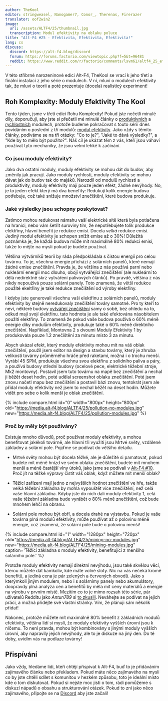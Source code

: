```yaml
---
author: TheKool
editor: stringweasel, Nanogamer7, Conor_, Therenas, Firerazer
translator: oof2win2
image:
  url: /assets/ALTF4/25/thumbnail.jpg
  transcription: Modul efektivity na oblaku poluce
title: "Alt-F4 #25 - Efektivita, Efektivita, Efektivita!"
lang: cs
discuss:
  discord: https://alt-f4.blog/discord
  forum: https://forums.factorio.com/viewtopic.php?f=5&t=96481
  reddit: https://www.reddit.com/r/factorio/comments/lsvm61/altf4_25_efficiency_efficiency_efficiency/
---
```


V této stříbrné narozeninové edici Alt-F4, TheKool se vrací k jeho třetí a finální instalaci z jeho série o modulech. V ní, mluví o modulech efektivity tak, že mluví o teorii a poté prezentuje (docela) realisticý experiment!

## Roh Komplexity: Moduly Efektivity <author>The Kool</author>

Tento týden, jsme v třetí edici Rohu Komplexity! Pokud jste nečetli minulé díly, doporučuji, aby jste si přečetli mé minulé články o [produktivních](https://alt-f4.blog/cs/ALTF4-12/#complexity-corner-productivity-modules-thekool) a [rychlostních](https://alt-f4.blog/cs/ALTF4-16/#complexity-corner-speed-modules-thekool) modulech, protože budeme pokračovat s touto sérií dnes povídáním o poslední z tří modulů: [modul efektivity](https://wiki.factorio.com/Module#Efficiency_module). Jako vždy s těmito články, podíváme se na tři otázky: "Co to je?", "Jaké to dává výsledky?", a "Kde by to mělo být použito?". Náš cíl je ukázat těm z vás, kteří jsou váhaví používat tyto mechaniky, že jsou velmi lehké k začínání.

### Co jsou moduly efektivity?

Jako dva ostatní moduly, moduly efektivity se mohou dát do budov, aby změnily jak pracují. Jako moduly rychlosti, moduly efektivity se mohou dávat jak do budov tak do majáků. Narozdíl od modulů rychlosti a produktivity, moduly efektivity mají pouze jeden efekt, žádné nevýhody. No, je to jeden efekt který má dva benefity: Redukují kolik energie budova potřebuje, což také snižuje množství znečištění, které budova produkuje.

### Jaké výsledky jsou schopny poskytovat?

Zatímco mohou redukovat námahu vaší elektrické sítě která byla potlačena na hranici, nebo vám šetřit suroviny tím, že nepotřebujete tolik produkce elektřiny, hlavní benefit je redukce emisí. Docela *velká* redukce emisí. Jediný modul efektivity je schopen snížit emise až o 30%! Důležitá poznámka je, že každá budova může mít maximálně 80% redukci emisí, takže to mějte na mysli pokud je budete používat.

Většina výtvárníků teorií by ráda předpokládala s čistou energií pro celou továrnu. To je, všechna energie přichází z solárních panelů, které nemají žádné emise znečištění. Pravda je, že většina z nás používá parní nebo nukleární energii moc dlouho, obojí vytvářející znečištění (ale nukleární to dělá nedirektně skrz vytváření palivových článků). Po pravdě, většina z nás nikdy nepoužívá pouze solární panely. Toto znamená, že větší redukce použité ekeltřiny je také redukce znečištění od výroby elektřiny.

I kdyby jste generovali všechnu vaši elektřinu z solárních panelů, moduly efektivity by stejně neredukovaly znečištění továry samotné. Pro ty kteří to neví, některé budovy [vytvářejí znečištění](https://wiki.factorio.com/Pollution#Polluters) samy o sobě, bez ohledu na to, odkud mají svojí elektřinu. tato hodnota je ale také efektována násobitelem použití elektřiny. To znamená že pokud vaše budova používá o 60% méně energie díky modulům efektivity, produkuje také o 60% méně direktního znečištění. Například, Montovna 2 s dvoumi Moduly Efektivity 1 by produkovala pouze 1.2 znečištění za minutu místo 3 za minutu.

Abych ukázal efekt, který moduly efektivity mohou mít na váš oblak znečištění, použil jsem editor na design a stavbu továrny, který je zhruba velikostí továrny průměrného hráče před raketami, možná i o trochu menší. Vyrábí 45 SPM, produkuje všechnu svou elektřinu z solidního paliva a páry, a používá budovy střední budovy (ocelové pece, elektrické těžební stroje, Mk2 montovny). Postavil jsem tuto továrnu na mapě bez znečištění a nechal ji běžět deset hodin, poté udělal screenshot oblaku znečištění. Poté jsem znovu načetl mapu bez znečištění a postavil bázi znovu, tentokrát jsem ale přidal moduly efektivity než jsem to nechal běžět na deset hodin. Můžete vidět pro sebe o kolik menší je oblak znečištění.

{% include compare.html id="0" width="800px" height="800px" old="https://media.alt-f4.blog/ALTF4/25/pollution-no-modules.jpg" new="https://media.alt-f4.blog/ALTF4/25/pollution-modules.jpg"  %}

### Proč by měly být používány?

Existuje mnoho důvodů, proč používat moduly efektivity, a mohou benefitovat jakékoli továrně, ale hlavní tři využití jsou Mrtvé světy, vzdálené základny a solární pole. Pojďme se podívat do většího detailu.

* Mrtvé světy mohou být docela těžké, ale je důležité si pamatovat, pokud budete mít méně hnízd ve svém oblaku znečištění, budete mít mnohem menší a méně častější vlny útoků, jako jsme se podívali v [Alt-F4 #10](https://alt-f4.blog/cs/ALTF4-10/#border-walls-recon419a). Proč jít na těžké výpravy čistit váš oblak, když můžete mít menší oblak?

* Těžící zařízení mají jedno z nejvyšších hodnot znečištění ve hře, takže velká těžební základna by mohla vypouštět více znečištění, než celá vaše hlavní základna. Kdyby jste do nich dali moduly efektivity 1, celá vaše těžební základna bude vyrábět o 80% méně znečištění, což bude mnohem lehčí na obranu.

* Solární pole mohou být obří, a docela drahé na výstavbu. Pokud je vaše továrna plná modulů efektivity, může používat až o polovinu méně energie, což znamená, že solární pole bude o polovinu menší!

{% include compare.html id="1" width="1280px" height="720px" old="https://media.alt-f4.blog/ALTF4/25/mining-no-modules.jpg" new="https://media.alt-f4.blog/ALTF4/25/mining-modules.jpg" caption='Těžící základna s moduly efektivity, benefitující z menšího solárního pole.' %}

Protože moduly efektivity nemají direktní nevýhodu, jsou také skvělou věcí, kterou můžete dát kamkoliv, kde máte volné sloty. Nic na vás nečeká kromě benefitů, a jediná cena je pár zelených a červených obvodů. Jako s kterýmkoli jiným modulem, nebo i s solárnímy panely nebo akumulátory, doopravdy plná analýza cen a benefitů by měla mít ceny materiálů a energie na výrobu v prvním místě. Mezitím co to je mimo rozsah této série, pár uživatelů Redditu jako *Antun789* si [to zkusili](https://www.reddit.com/r/factorio/comments/gp454w/build_cost_and_power_efficiency_math_of_8_and_12/). Neváhejte se podívat na jejich práci, a možná přidejte své vlastní stránky. Vím, že plánuji sám několik přidat!

Nakonec, protože můžete mít maximálně 80% benefit z základních modulů efektivity, většina lidí si myslí, že moduly efektivity vyšších úrovní jsou k ničemu. To není pravda, mohou být kombinovány s jinými moduly vyšších úrovní, aby napravily jejich nevýhody, ale to je diskuze na jiný den. Do té doby, uvidím vás na podlaze továrny!

## Přispívání

Jako vždy, hledáme lidi, kteří chtějí přispívat k Alt-F4, buď to je přidáváním zajímavěho článku nebo překladem. Pokud máte něco zajímavého na mysli co by jste chtěli sdílet s komunitou v hezkém způsobu, toto je ideální místo kde o tom diskutovat. Pokud si nejste moc jisti o tom, rádi pomůžeme s diskuzí nápadů o obsahu a strukturování otázek. Pokud to zní jako něco zajímavého, připojte se na [Discord](https://alt-f4.blog/discord) aby jste začali!
